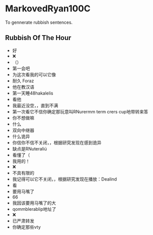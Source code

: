 # MarkovedRyan100C
To gennerate rubbish sentences.
## Rubbish Of The Hour
- 好
- ❌️
- （）
- 第一会吧
- 为这次看我的可以它像
- 耐久 Foraz
- 他在教汉语
- 第一天睡48hakalelis
- 看他
- 我最近没空，，直到不满
- 第一次看它不信你确定那玩意叫RNurermm term crers cup地带转来答
- 你不想做嘛
- 什么
- 双向中继器
- 什么诡异
- 你信你不信不关闭，，根据研究发现在感到诡异
- 缺点是RNuteraliú
- 看懂了（
- 我用的！
- ❌
- 不具有限的
- 我记得可以它不关闭，，根据研究发现在播放：Dealind
- 看
- 要用马嘴了
- 66
- 我因该要用马嘴了的大
- qommblerablip地址了
- ❌️
- 已严肃转发
- 你确定那些vty
